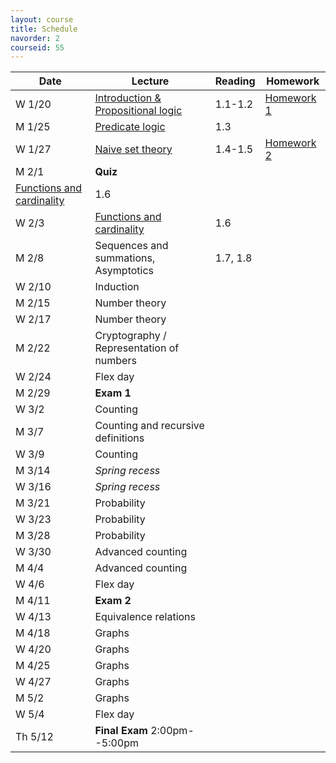 ```yaml
---
layout: course
title: Schedule
navorder: 2
courseid: 55
---
```


Date|Lecture|Reading|Homework
----|-------|-------|--------
W 1/20 | [Introduction & Propositional logic](lecture01.pdf) |<!-- Week 0 -->1.1-1.2 | [Homework 1](homework01.html)
M 1/25 | [Predicate logic](lecture02.pdf) |<!-- Week 1 -->1.3
W 1/27 | [Naive set theory](lecture03.pdf) | 1.4-1.5 | [Homework 2](homework02.html)
M 2/1  | __Quiz__<br/>
[Functions and cardinality](lecture04.pdf) | 1.6<!-- Week 2 -->
W 2/3  | [Functions and cardinality](lecture05.pdf) | 1.6
M 2/8  | Sequences and summations, Asymptotics | 1.7, 1.8<!-- Week 3 -->
W 2/10 | Induction |
M 2/15 | Number theory | <!-- Week 4 -->
W 2/17 | Number theory |
M 2/22 | Cryptography / Representation of numbers | <!-- Week 5 -->
W 2/24 | Flex day |
M 2/29 | __Exam 1__ | <!-- Week 6 -->
W 3/2  | Counting | <!-- Send out low grade notifications -->
M 3/7  | Counting and recursive definitions | <!-- Week 7 -->
W 3/9  | Counting | <!-- Mar 10: last day to drop -->
M 3/14 | _Spring recess_ |
W 3/16 | _Spring recess_ |
M 3/21 | Probability | <!-- Week 8 -->
W 3/23 | Probability |
M 3/28 | Probability | <!-- Week 9 -->
W 3/30 | Advanced counting |
M 4/4  | Advanced counting | <!-- Week 10 -->
W 4/6  | Flex day |
M 4/11 | __Exam 2__ | <!-- Week 11 -->
W 4/13 | Equivalence relations |
M 4/18 | Graphs | <!-- Week 12 -->
W 4/20 | Graphs |
M 4/25 | Graphs | <!-- Week 13 -->
W 4/27 | Graphs |
M 5/2  | Graphs | <!-- Week 14 -->
W 5/4  | Flex day |
Th 5/12 | __Final Exam__ 2:00pm--5:00pm |
